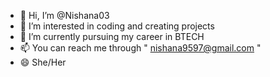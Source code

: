- 👋 Hi, I’m @Nishana03
- 👀 I’m interested in coding and creating projects
- 🌱 I’m currently pursuing my career in BTECH
- 📫 You can reach me through " nishana9597@gmail.com "
- 😄 She/Her
  

<!---
Nishana03/Nishana03 is a ✨ special ✨ repository because its `README.md` (this file) appears on your GitHub profile.
You can click the Preview link to take a look at your changes.
--->
